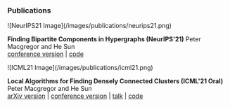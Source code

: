 ### Publications

<div class="row">
<div class="col-md-4" markdown=1>
![NeurIPS21 Image](/images/publications/neurips21.png)
</div>
<div class="col-md-8" markdown=1>

**Finding Bipartite Components in Hypergraphs (NeurIPS'21)**
Peter Macgregor and He Sun  
[conference version](https://proceedings.neurips.cc/paper/2021/hash/41bacf567aefc61b3076c74d8925128f-Abstract.html) \| [code](https://github.com/pmacg/hypergraph-bipartite-components)

</div>
</div>


<div class="row">
<div class="col-md-4" markdown=1>
![ICML21 Image](/images/publications/icml21.png)
</div>
<div class="col-md-8" markdown=1>

**Local Algorithms for Finding Densely Connected Clusters (ICML'21 Oral)**
Peter Macgregor and He Sun  
[arXiv version](https://arxiv.org/abs/2106.05245) \| [conference version](http://proceedings.mlr.press/v139/macgregor21a.html) \| [talk](https://slideslive.com/38958689/local-algorithms-for-finding-densely-connected-clusters) \| [code](https://github.com/pmacg/local-densely-connected-clusters)

</div>
</div>
